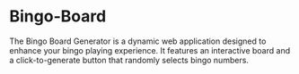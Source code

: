 # Bingo-Board
The Bingo Board Generator is a dynamic web application designed to enhance your bingo playing experience. It features an interactive board and a click-to-generate button that randomly selects bingo numbers. 
